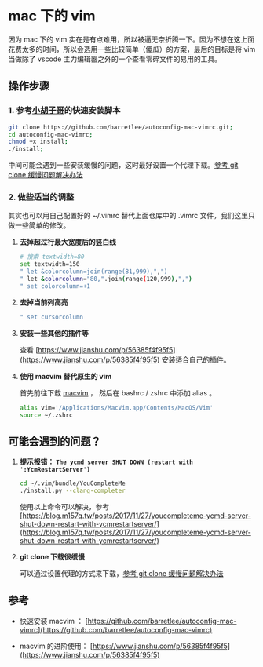 # mac 下的 vim

因为 mac 下的 vim 实在是有点难用，所以被逼无奈折腾一下。因为不想在这上面花费太多的时间，所以会选用一些比较简单（傻瓜）的方案，最后的目标是将 vim 当做除了 vscode 主力编辑器之外的一个查看零碎文件的易用的工具。

## 操作步骤

### 1. 参考[小胡子哥](https://github.com/barretlee/autoconfig-mac-vimrc/blob/master/README.md)的快速安装脚本

```bash
git clone https://github.com/barretlee/autoconfig-mac-vimrc.git;
cd autoconfig-mac-vimrc;
chmod +x install;
./install;
```

中间可能会遇到一些安装缓慢的问题，这时最好设置一个代理下载。[参考 git clone 缓慢问题解决办法](https://github.com/Michaelooo/just_write/blob/a201d35bbe567727227ff8027b8961872cd7cd51/archived/%E5%85%B3%E4%BA%8Egit%2C%E4%BD%A0%E5%BA%94%E8%AF%A5%E7%9F%A5%E9%81%93%E7%9A%84%E6%93%8D%E4%BD%9C.md#2-git-clone-%E6%9E%81%E5%85%B6%E7%BC%93%E6%85%A2%E7%9A%84%E9%97%AE%E9%A2%98)

### 2. 做些适当的调整

其实也可以用自己配置好的 ~/.vimrc 替代上面仓库中的 .vimrc 文件，我们这里只做一些简单的修改。

1. **去掉超过行最大宽度后的竖白线**
   
   ```bash
   # 搜索 textwidth=80
   set textwidth=150
   " let &colorcolumn=join(range(81,999),",")
   " let &colorcolumn="80,".join(range(120,999),",")
   " set colorcolumn=+1
   ```

2. **去掉当前列高亮**
   
   ```bash
   " set cursorcolumn
   ```

3. **安装一些其他的插件等**
   
   查看 [https://www.jianshu.com/p/56385f4f95f5](https://www.jianshu.com/p/56385f4f95f5) 安装适合自己的插件。

4. **使用 macvim 替代原生的 vim**
   
   首先前往下载 [macvim](https://github.com/macvim-dev/macvim) ， 然后在 bashrc / zshrc 中添加 alias 。
   
   ```bash
   alias vim='/Applications/MacVim.app/Contents/MacOS/Vim'
   source ~/.zshrc
   ```

## 可能会遇到的问题？

1. **提示报错： `The ycmd server SHUT DOWN (restart with ':YcmRestartServer')`**
   
   ```bash
   cd ~/.vim/bundle/YouCompleteMe  
   ./install.py --clang-completer  
   ```
   
   使用以上命令可以解决，参考 [https://blog.m157q.tw/posts/2017/11/27/youcompleteme-ycmd-server-shut-down-restart-with-ycmrestartserver/](https://blog.m157q.tw/posts/2017/11/27/youcompleteme-ycmd-server-shut-down-restart-with-ycmrestartserver/)
2. **git clone 下载很缓慢**
   
   可以通过设置代理的方式来下载，[参考 git clone 缓慢问题解决办法](https://github.com/Michaelooo/just_write/blob/a201d35bbe567727227ff8027b8961872cd7cd51/archived/%E5%85%B3%E4%BA%8Egit%2C%E4%BD%A0%E5%BA%94%E8%AF%A5%E7%9F%A5%E9%81%93%E7%9A%84%E6%93%8D%E4%BD%9C.md#2-git-clone-%E6%9E%81%E5%85%B6%E7%BC%93%E6%85%A2%E7%9A%84%E9%97%AE%E9%A2%98)

## 参考

- 快速安装 macvim ： [https://github.com/barretlee/autoconfig-mac-vimrc](https://github.com/barretlee/autoconfig-mac-vimrc)

- macvim 的进阶使用： [https://www.jianshu.com/p/56385f4f95f5](https://www.jianshu.com/p/56385f4f95f5)
